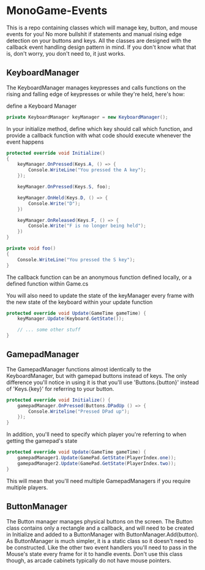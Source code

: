 # MonoGame-Events

This is a repo containing classes which will manage key, button, and mouse events for you! No more bullshit if statements and manual rising edge detection on your buttons and keys.
All the classes are designed with the callback event handling design pattern in mind. If you don't know what that is, don't worry, you don't need to, it just works.

## KeyboardManager

The KeyboardManager manages keypresses and calls functions on the rising and falling edge of keypresses or while they're held, here's how:

define a Keyboard Manager
```cs
private KeyboardManager keyManager = new KeyboardManager();
```

In your initialize method, define which key should call which function, and provide a callback function with what code should execute whenever the event happens

```cs
protected override void Initialize() 
{
	keyManager.OnPressed(Keys.A, () => {
		Console.WriteLine("You pressed the A key");
	});

	keyManager.OnPressed(Keys.S, foo);

	keyManager.OnHeld(Keys.D, () => {
		Console.Write("D");
	})

	keyManager.OnReleased(Keys.F, () => {
		Console.Write("F is no longer being held");
	})
}

private void foo() 
{
	Console.WriteLine("You pressed the S key");
}
```
The callback function can be an anonymous function defined locally, or a defined function within Game.cs

You will also need to update the state of the keyManager every frame with the new state of the keyboard within your update function

```cs
protected override void Update(GameTime gameTime) {
	keyManager.Update(Keyboard.GetState());

	// ... some other stuff
}
```

## GamepadManager

The GamepadManager functions almost identically to the KeyboardManager, but with gamepad buttons instead of keys. The only difference you'll notice in using it is that you'll use 'Buttons.{button}' instead of 'Keys.{key}' for referring to your button.

```cs
protected override void Initialize() {
	gamepadManager.OnPressed(Buttons.DPadUp () => {
		Console.Writeline("Pressed DPad up");	
	});
}
```

In addition, you'll need to specify which player you're referring to when getting the gamepad's state

```cs
protected override void Update(GameTime gameTime) {
	gamepadManager1.Update(GamePad.GetState(PlayerIndex.one));
	gamepadManager2.Update(GamePad.GetState(PlayerIndex.two));
}
```
This will mean that you'll need multiple GamepadManagers if you require multiple players.

## ButtonManager

The Button manager manages physical buttons on the screen. The Button class contains only a rectangle and a callback, and will need to be created in Initialize and added to a ButtonManager with ButtonManager.Add(button). As ButtonManager is much simpler, it is a static class so it doesn't need to be constructed. Like the other two event handlers you'll need to pass in the Mouse's state every frame for it to handle events. Don't use this class though, as arcade cabinets typically do not have mouse pointers.
